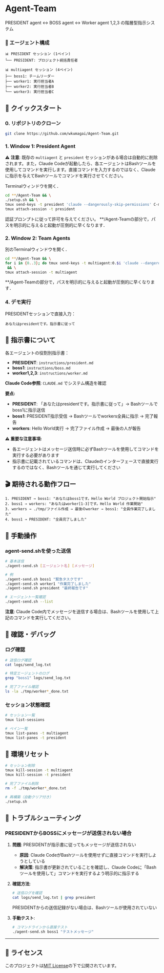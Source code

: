# Agent-Team

PRESIDENT agent <-> BOSS agent <-> Worker agent 1,2,3  の階層型指示システム

### 👥 エージェント構成

```
📊 PRESIDENT セッション (1ペイン)
└── PRESIDENT: プロジェクト統括責任者

📊 multiagent セッション (4ペイン)  
├── boss1: チームリーダー
├── worker1: 実行担当者A
├── worker2: 実行担当者B
└── worker3: 実行担当者C
```

## 🚀 クイックスタート

### 0. リポジトリのクローン

```bash
git clone https://github.com/wkumagai/Agent-Team.git
```

### 1. Window 1: President Agent

⚠️ **注意**: 既存の `multiagent` と `president` セッションがある場合は自動的に削除されます。また，Claude Codeが起動したら、各エージェントはBashツールを使用してコマンドを実行します。直接コマンドを入力するのではなく、Claudeに指示を与えてBashツールでコマンドを実行させてください。

Terminalウィンドウを開く．
```bash
cd **/Agent-Team && \
./setup.sh && \
tmux send-keys -t president 'claude --dangerously-skip-permissions' C-m && \
tmux attach-session -t president
```
認証プロンプトに従って許可を与えてください。
**/Agent-Teamの部分で，パスを明示的に与えると起動が圧倒的に早くなります．

### 2. Window 2: Team Agents

別のTerminalウィンドウを開く．
```bash
cd **/Agent-Team && \
for i in {0..3}; do tmux send-keys -t multiagent:0.$i 'claude --dangerously-skip-permissions' C-m; done
 && \
tmux attach-session -t multiagent
```
**/Agent-Teamの部分で，パスを明示的に与えると起動が圧倒的に早くなります．


### 4. デモ実行

PRESIDENTセッションで直接入力：
```
あなたはpresidentです。指示書に従って
```

## 📜 指示書について

各エージェントの役割別指示書：
- **PRESIDENT**: `instructions/president.md`
- **boss1**: `instructions/boss.md` 
- **worker1,2,3**: `instructions/worker.md`

**Claude Code参照**: `CLAUDE.md` でシステム構造を確認

**要点:**
- **PRESIDENT**: 「あなたはpresidentです。指示書に従って」→ Bashツールでboss1に指示送信
- **boss1**: PRESIDENT指示受信 → Bashツールでworkers全員に指示 → 完了報告
- **workers**: Hello World実行 → 完了ファイル作成 → 最後の人が報告

**⚠️ 重要な注意事項:**
- 各エージェントはメッセージ送信時に必ずBashツールを使用してコマンドを実行する必要があります
- 指示書に記載されているコマンドは、Claudeのインターフェースで直接実行するのではなく、Bashツールを通じて実行してください

## 🎬 期待される動作フロー

```
1. PRESIDENT → boss1: "あなたはboss1です。Hello World プロジェクト開始指示"
2. boss1 → workers: "あなたはworker[1-3]です。Hello World 作業開始"  
3. workers → ./tmp/ファイル作成 → 最後のworker → boss1: "全員作業完了しました"
4. boss1 → PRESIDENT: "全員完了しました"
```

## 🔧 手動操作

### agent-send.shを使った送信

```bash
# 基本送信
./agent-send.sh [エージェント名] [メッセージ]

# 例
./agent-send.sh boss1 "緊急タスクです"
./agent-send.sh worker1 "作業完了しました"
./agent-send.sh president "最終報告です"

# エージェント一覧確認
./agent-send.sh --list
```

**注意**: Claude Code内でメッセージを送信する場合は、Bashツールを使用して上記のコマンドを実行してください。

## 🧪 確認・デバッグ

### ログ確認

```bash
# 送信ログ確認
cat logs/send_log.txt

# 特定エージェントのログ
grep "boss1" logs/send_log.txt

# 完了ファイル確認
ls -la ./tmp/worker*_done.txt
```

### セッション状態確認

```bash
# セッション一覧
tmux list-sessions

# ペイン一覧
tmux list-panes -t multiagent
tmux list-panes -t president
```

## 🔄 環境リセット

```bash
# セッション削除
tmux kill-session -t multiagent
tmux kill-session -t president

# 完了ファイル削除
rm -f ./tmp/worker*_done.txt

# 再構築（自動クリア付き）
./setup.sh
```

## 🐛 トラブルシューティング

### PRESIDENTからBOSSにメッセージが送信されない場合

1. **問題**: PRESIDENTが指示書に従ってもメッセージが送信されない
   - **原因**: Claude CodeがBashツールを使用せずに直接コマンドを実行しようとしている
   - **解決策**: 指示書が更新されていることを確認し、Claude Codeに「Bashツールを使用して」コマンドを実行するよう明示的に指示する

2. **確認方法**:
   ```bash
   # 送信ログを確認
   cat logs/send_log.txt | grep president
   ```
   PRESIDENTからの送信記録がない場合は、Bashツールが使用されていない

3. **手動テスト**:
   ```bash
   # コマンドラインから直接テスト
   ./agent-send.sh boss1 "テストメッセージ"
   ```

---

## 📄 ライセンス

このプロジェクトは[MIT License](LICENSE)の下で公開されています。

